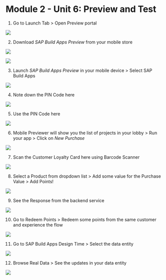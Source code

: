 # Module 2 - Unit 6: Preview and Test  


1. Go to Launch Tab > Open Preview portal

![](./Images/252-6_Screenshot_184.png)

2. Download *SAP Build Apps Preview* from your mobile store

![](./Images/252-6_Screenshot_185.png)

![](./Images/252-6_Screenshot_186.png)

3. Launch *SAP Build Apps Preview* in your mobile device > Select SAP Build Apps

![](./Images/252-6_Screenshot_187.png)

4. Note down the PIN Code here

![](./Images/252-6_Screenshot_188.png)

5. Use the PIN Code here 

![](./Images/252-6_Screenshot_189.png)

6. Mobile Previewer will show you the list of projects in your lobby > Run your app > Click on *New Purchase*

![](./Images/252-6_Screenshot_190.png)

7. Scan the Customer Loyalty Card here using Barcode Scanner

![](./Images/252-6_Screenshot_191.png)

8. Select a Product from dropdown list > Add some value for the Purchase Value > Add Points!

![](./Images/252-6_Screenshot_192.png)

9. See the Response from the backend service

![](./Images/252-6_Screenshot_193.png)

10. Go to Redeem Points > Redeem some points from the same customer and experience the flow

![](./Images/252-6_Screenshot_194.png)

11. Go to SAP Build Apps Design Time > Select the data entity

![](./Images/252-6_Screenshot_195.png)

12. Browse Real Data > See the updates in your data entity 

![](./Images/252-6_Screenshot_196.png)
